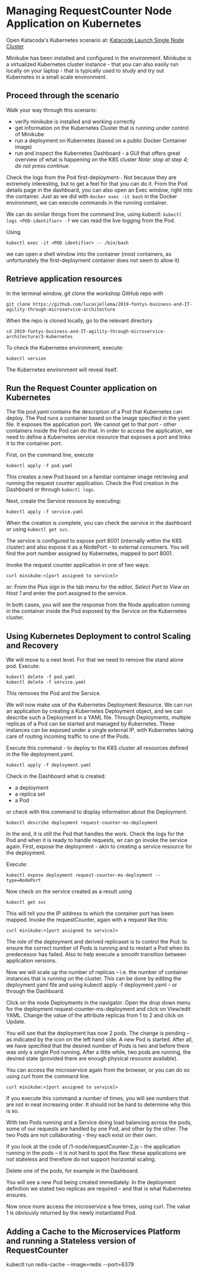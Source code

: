 # Managing RequestCounter Node Application on Kubernetes 

Open Katacoda's Kubernetes scenario at: [Katacode Launch Single Node Cluster](https://www.katacoda.com/courses/kubernetes/launch-single-node-cluster)

Minikube has been installed and configured in the environment. Minikube is a virtualized Kubernetes cluster instance - that you can also easily run locally on your laptop - that is typically used to study and try out Kubernetes in a small scale environment. 

## Proceed through the scenario
Walk your way through this scenario:
* verify minikube is installed and working correctly
* get information on the Kubernetes Cluster that is running under control of Minikube
* run a deployment on Kubernetes (based on a public Docker Container image)
* run and inspect the Kubernetes Dashboard - a GUI that offers great overview of what is happening on the K8S cluster *Note: stop at step 4; do not press continue.*

Check the logs from the Pod first-deployment-<unique id>. Not because they are extremely interesting, but to get a feel for that you can do it. From the Pod details page in the dashboard, you can also open an Exec window, right into the container. Just as we did with `docker exec -it bash` in the Docker environment, we can execute commands in the running container.

We can do similar things from the command line, using kubectl:
`kubectl logs <POD-identifier> -f`
we can read the live logging from the Pod.

Using
```
kubectl exec -it <POD identifier> -- /bin/bash
```
we can open a shell window into the container (most containers, as unfortunately the first-deployment container does not seem to allow it)


## Retrieve application resources
In the terminal window, git clone the workshop GitHub repo with 

```
git clone https://github.com/lucasjellema/2019-fontys-business-and-IT-agility-through-microservice-architecture
```
When the repo is cloned locally, go to the relevant directory 
```
cd 2019-fontys-business-and-IT-agility-through-microservice-architecture/3-kubernetes
```
To check the Kubernetes environment, execute:
```
kubectl version
```
The Kubernetes environment will reveal itself.


## Run the Request Counter application on Kubernetes

The file pod.yaml contains the description of a Pod that Kubernetes can deploy. The Pod runs a container based on the image specified in the yaml file. It exposes the application port. We cannot get to that port - other containers inside the Pod can do that. In order to access the application, we need to define a Kubernetes service resource that exposes a port and links it to the container port.

First, on the command line, execute 

```
kubectl apply -f pod.yaml
```

This creates a new Pod based on a familiar container image retrieving and running the request counter application.
Check the Pod creation in the Dashboard or through `kubectl logs`.

Next, create the Service resouce by executing:
```
kubectl apply -f service.yaml
```

When the creation is complete, you can check the service in the dashboard or using `kubectl get svc`.

The service is configured to expose port 8001 (internally within the K8S cluster) and also expose it as a NodePort - to external consumers. You will find the port number assigned by Kubernetes, mapped to port 8001.

Invoke the request counter application in one of two ways:

```
curl minikube:<[port assigned to service]>
```
or: From the Plus sign in the tab menu for the editor, *Select Port to View on Host 1*  and enter the port assigned to the service. 

In both cases, you will see the response from the Node application running in the container inside the Pod exposed by the Service on the Kubernetes cluster.


## Using Kubernetes Deployment to control Scaling and Recovery
We will move to a next level. For that we need to remove the stand alone pod. Execute:
```
kubectl delete -f pod.yaml
kubectl delete -f service.yaml
```

This removes the Pod and the Service. 

We will now make use of the Kubernetes Deployment Resource. We can run an application by creating a Kubernetes Deployment object, and we can describe such a Deployment in a YAML file. Through Deployments, multiple replicas of a Pod can be started and managed by Kubernetes. These instances can be exposed under a single external IP, with Kubernetes taking care of routing incoming traffic to one of the Pods.

Execute this command - to deploy to the K8S cluster all resources defined in the file deployment.yaml.

```
kubectl apply -f deployment.yaml
```

Check in the Dashboard what is created:
* a deployment
* a replica set
* a Pod

or check with this command to display information about the Deployment:

```
kubectl describe deployment request-counter-ms-deployment
```
In the end, it is still the Pod that handles the work. Check the logs for the Pod and when it is ready to handle requests, wr can go invoke the service again. First, expose the deployment - akin to creating a service resource for the deployment.

Execute:
```
kubectl expose deployment request-counter-ms-deployment --type=NodePort
```
Now check on the service created as a result using
```
kubectl get svc
```

This will tell you the IP address to which the container port has been mapped. Invoke the requestCounter, again with a request like this:

```
curl minikube:<[port assigned to service]>
```

The role of the deployment and derived replicaset is to control the Pod: to ensure the correct number of Pods is running and to restart a Pod when its predecessor has failed. Also to help execute a smooth transition between application versions.

Now we will scale up the number of replicas – i.e. the number of container instances that is running on the cluster. This can be done by editing the deployment.yaml file and using kubectl apply -f deployment.yaml – or through the Dashboard.

Click on the node Deployments in the navigator. Open the drop down menu for the deployment request-counter-ms-deployment and click on View/edit YAML. Change the value of the attribute replicas from 1 to 2 and click on Update.

You will see that the deployment has now 2 pods. The change is pending – as indicated by the icon on the left hand side. A new Pod is started. After all, we have specified that the desired number of Pods is two and before there was only a single Pod running. After a little while, two pods are running, the desired state (provided there are enough physical resource available).

You can access the microservice again from the browser, or you can do so using curl from the command line.

```
curl minikube:<[port assigned to service]>
```

If you execute this command a number of times, you will see numbers that are not in neat increasing order. It should not be hard to determine why this is so.

With two Pods running and a Service doing load balancing across the pods, some of our requests are handled by one Pod, and other by the other. The two Pods are not collaborating - they each exist on their own.

If you look at the code of /1-node/requestCounter-2.js – the application running in the pods – it is not hard to spot the flaw: these applications are not stateless and therefore do not support horizontal scaling.

Delete one of the pods, for example in the Dashboard. 
 
You will see a new Pod being created immediately. In the deployment definition we stated two replicas are required – and that is what Kubernetes ensures.

Now once more access the microservice a few times, using curl. The value 1 is obviously returned by the newly instantiated Pod.


## Adding a Cache to the Microservices Platform and running a Stateless version of RequestCounter



kubectl run redis-cache --image=redis --port=6379